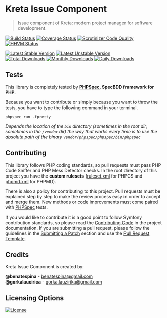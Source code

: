 # Kreta Issue Component
> Issue component of Kreta: modern project manager for software development.

[![Build Status](https://travis-ci.org/kreta-io/Issue.svg?branch=master)](https://travis-ci.org/kreta-io/Issue)
[![Coverage Status](https://img.shields.io/coveralls/kreta-io/Issue.svg)](https://coveralls.io/r/kreta-io/Issue)
[![Scrutinizer Code Quality](https://scrutinizer-ci.com/g/kreta-io/Issue/badges/quality-score.png?b=master)](https://scrutinizer-ci.com/g/kreta-io/Issue/?branch=master)
[![HHVM Status](http://hhvm.h4cc.de/badge/kreta/issue.svg)](http://hhvm.h4cc.de/package/kreta/issue)

[![Latest Stable Version](https://poser.pugx.org/kreta/issue/v/stable.svg)](https://packagist.org/packages/kreta/issue)
[![Latest Unstable Version](https://poser.pugx.org/kreta/issue/v/unstable.svg)](https://packagist.org/packages/kreta/issue)
&nbsp;&nbsp;&nbsp;&nbsp;&nbsp;&nbsp;&nbsp;&nbsp;&nbsp;&nbsp;
[![Total Downloads](https://poser.pugx.org/kreta/issue/downloads.svg)](https://packagist.org/packages/kreta/issue)
[![Monthly Downloads](https://poser.pugx.org/kreta/issue/d/monthly.png)](https://packagist.org/packages/kreta/issue)
[![Daily Downloads](https://poser.pugx.org/kreta/issue/d/daily.png)](https://packagist.org/packages/kreta/issue)

Tests
-----

This library is completely tested by **[PHPSpec][1], SpecBDD framework for PHP**.

Because you want to contribute or simply because you want to throw the tests, you have to type the following command
in your terminal.

    phpspec run -fpretty

*Depends the location of the `bin` directory (sometimes in the root dir; sometimes in the `/vendor` dir) the way that
works every time is to use the absolute path of the binary `vendor/phpspec/phpspec/bin/phpspec`*


Contributing
------------

This library follows PHP coding standards, so pull requests must pass PHP Code Sniffer and PHP Mess Detector
checks. In the root directory of this project you have the **custom rulesets** ([ruleset.xml]() for PHPCS and
[phpmd.xml]() for PHPMD).

There is also a policy for contributing to this project. Pull requests must
be explained step by step to make the review process easy in order to
accept and merge them. New methods or code improvements must come paired with [PHPSpec][1] tests.

If you would like to contribute it is a good point to follow Symfony contribution standards,
so please read the [Contributing Code][2] in the project
documentation. If you are submitting a pull request, please follow the guidelines
in the [Submitting a Patch][3] section and use the [Pull Request Template][4].

[1]: http://www.phpspec.net/
[2]: http://symfony.com/doc/current/contributing/code/index.html
[3]: http://symfony.com/doc/current/contributing/code/patches.html#check-list
[4]: http://symfony.com/doc/current/contributing/code/patches.html#make-a-pull-request

Credits
-------
Kreta Issue Component is created by:
>
**@benatespina** - [benatespina@gmail.com](mailto:benatespina@gmail.com)<br/>
**@gorkalaucirica** - [gorka.lauzirika@gmail.com](mailto:gorka.lauzirika@gmail.com)

Licensing Options
-----------------
[![License](https://poser.pugx.org/kreta/issue/license.svg)](https://github.com/kreta-io/kreta/blob/master/LICENSE.md)
